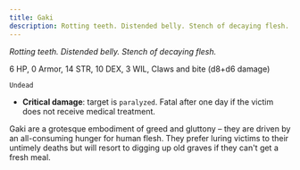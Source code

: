 ```yaml
---
title: Gaki
description: Rotting teeth. Distended belly. Stench of decaying flesh.
---
```


*Rotting teeth. Distended belly. Stench of decaying flesh.*

6 HP, 0 Armor, 14 STR, 10 DEX, 3 WIL, Claws and bite (d8+d6 damage)

`Undead`

- **Critical damage**: target is `paralyzed`. Fatal after one day if the victim does not receive medical treatment.

Gaki are a grotesque embodiment of greed and gluttony – they are driven by an all-consuming hunger for human flesh. They prefer luring victims to their untimely deaths but will resort to digging up old graves if they can't get a fresh meal.
